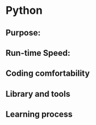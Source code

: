 # Python



## Purpose:


## Run-time Speed:


## Coding comfortability


## Library and tools



## Learning process

